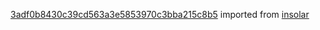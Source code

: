 [3adf0b8430c39cd563a3e5853970c3bba215c8b5](https://github.com/insolar/insolar/commit/3adf0b8430c39cd563a3e5853970c3bba215c8b5) imported from [insolar](https://github.com/insolar/insolar)
